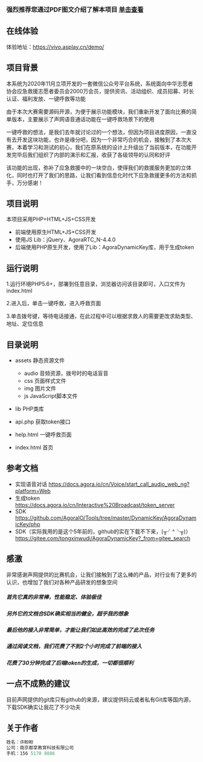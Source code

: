 ### **强烈推荐您通过PDF图文介绍了解本项目  [单击查看](https://github.com/asmite/RTE-2021-Innovation-Challenge/blob/master/Application-Challenge/%E3%80%90%E8%AE%B8%E7%9B%BC%E7%9B%BC%E3%80%91%E4%B8%AD%E5%8D%8E%E5%BF%97%E6%84%BF%E8%80%85-%E4%B8%80%E9%94%AE%E5%91%BC%E6%95%91/%E7%B3%BB%E7%BB%9F%E4%BB%8B%E7%BB%8D.pdf)**

## 在线体验
体验地址：https://vivo.asplay.cn/demo/

## 项目背景
本系统为2020年11月立项开发的一套微信公众号平台系统，系统面向中华志愿者协会应急救援志愿者委员会2000万会员，提供资讯、活动组织、成员招募、时长认证、福利发放、一键呼救等功能

由于本次大赛需要源码开源，为便于展示功能模块，我们重新开发了面向比赛的简单版本，主要展示了声网语音通话功能在一键呼救场景下的使用

一键呼救的想法，是我们去年就讨论过的一个想法，但因为项目进度原因，一直没有去开发这块功能，也许是缘分吧，因为一个非常巧合的机会，接触到了本次大赛，本着学习和测试的初心，我们在原系统的设计上升级出了当前版本，在功能开发完毕后我们组织了内部的演示和汇报，收获了各级领导的认同和好评

该功能的出现，弥补了应急救援中的一块空白，使得我们的救援服务更加的立体化，同时也打开了我们的思路，让我们看到信息化时代下应急救援更多的方法和抓手，万分感谢！

## 项目说明
本项目采用PHP+HTML+JS+CSS开发
* 前端使用原生HTML+JS+CSS开发
* 使用JS Lib：jQuery、AgoraRTC_N-4.4.0
* 后端使用PHP原生开发，使用了Lib：AgoraDynamicKey库，用于生成token

## 运行说明
1.运行环境PHP5.6+，部署到任意目录，浏览器访问该目录即可，入口文件为index.html

2.进入后，单击一键呼救，进入呼救页面

3.单击拨号键，等待电话接通，在此过程中可以根据求救人的需要更改求助类型、地址、定位信息

## 目录说明
* assets 静态资源文件
    *  audio 音频资源，拨号时的电话盲音
    *  css 页面样式文件
    *  img 图片文件
    *  js JavaScript脚本文件
    
* lib PHP类库
* api.php 获取token接口
* help.html 一键呼救页面
* index.html 首页

## 参考文档
* 实现语音对话 https://docs.agora.io/cn/Voice/start_call_audio_web_ng?platform=Web
* 生成token https://docs.agora.io/cn/Interactive%20Broadcast/token_server
* SDK https://github.com/AgoraIO/Tools/tree/master/DynamicKey/AgoraDynamicKey/php
* SDK（实际我用的是这个5年前的，github的实在下载不下来，(╥╯^╰╥)） https://gitee.com/tongxinwudi/AgoraDynamicKey?_from=gitee_search

## 感激
非常感谢声网提供的比赛机会，让我们接触到了这么棒的产品，对行业有了更多的认识，也增加了我们对各种产品研发的想象空间
##### 首先它真的非常棒，性能稳定、体验极佳
##### 另外它的文档合SDK确实相当的健全，超乎我的想象
##### 最后他的接入非常简单，才能让我们如此高效的完成了此次任务
##### 通过阅读文档，我们花费了不到2个小时完成了前端的接入
##### 花费了30分钟完成了后端token的生成，一切都很顺利

## 一点不成熟的建议
目前声网提供的git库只有github的来源，建议提供码云或者私有Git库等国内源，下载SDK确实让我花了不少功夫

## 关于作者

```javascript
姓名：许盼盼
公司：南京都享教育科技有限公司
手机：156 5170 8886
```